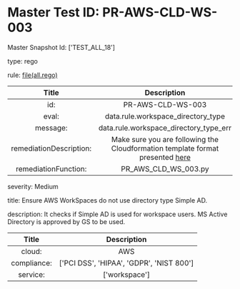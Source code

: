 



# Master Test ID: PR-AWS-CLD-WS-003


Master Snapshot Id: ['TEST_ALL_18']

type: rego

rule: [file(all.rego)]  
  
  
  
  

|Title|Description|
| :---: | :---: |
|id: |PR-AWS-CLD-WS-003|
|eval: |data.rule.workspace_directory_type|
|message: |data.rule.workspace_directory_type_err|
|remediationDescription: |Make sure you are following the Cloudformation template format presented <a href='https://boto3.amazonaws.com/v1/documentation/api/latest/reference/services/workspaces.html#WorkSpaces.Client.describe_workspace_directories' target='_blank'>here</a>|
|remediationFunction: |PR_AWS_CLD_WS_003.py|


severity: Medium

title: Ensure AWS WorkSpaces do not use directory type Simple AD.

description: It checks if Simple AD is used for workspace users. MS Active Directory is approved by GS to be used.  
  
  

|Title|Description|
| :---: | :---: |
|cloud: |AWS|
|compliance: |['PCI DSS', 'HIPAA', 'GDPR', 'NIST 800']|
|service: |['workspace']|



[file(all.rego)]: https://github.com/prancer-io/prancer-compliance-test/tree/master/aws/cloud/all.rego
